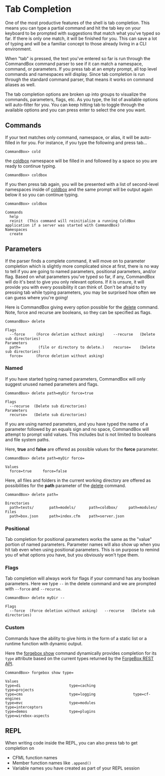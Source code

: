 # Tab Completion

One of the most productive features of the shell is tab completion. This means you can type a partial command and hit the tab key on your keyboard to be prompted with suggestions that match what you've typed so far. If there is only one match, it will be finished for you. This can save a lot of typing and will be a familiar concept to those already living in a CLI environment.

When "tab" is pressed, the text you've entered so far is run through the CommandBox command parser to see if it can match a namespace, command, or parameters. If you press tab at an empty prompt, all top level commands and namespaces will display. Since tab completion is run through the standard command parser, that means it works on command aliases as well.

The tab completion options are broken up into groups to visualize the commands, parameters, flags, etc. As you type, the list of available options will auto-filter for you. You can keep hitting tab to toggle through the available options and you can press enter to select the one you want.

## Commands

If your text matches only command, namespace, or alias, it will be auto-filled in for you. For instance, if you type the following and press tab...

```text
CommandBox> cold
```

the [coldbox](http://apidocs.ortussolutions.com/commandbox/current/index.html?commandbox/system/modules/coldbox-commands/commands/coldbox/package-summary.html) namespace will be filled in and followed by a space so you are ready to continue typing.

```text
CommandBox> coldbox
```

If you then press tab again, you will be presented with a list of second-level namespaces inside of [coldbox](http://apidocs.ortussolutions.com/commandbox/current/index.html?commandbox/system/modules/coldbox-commands/commands/coldbox/package-summary.html) and the same prompt will be output again below it so you can continue typing.

```text
CommandBox> coldbox

Commands
  help
  reinit  (This command will reinitialize a running ColdBox application if a server was started with CommandBox)
Namespaces
  create
```

## Parameters

If the parser finds a complete command, it will move on to parameter completion which is slightly more complicated since at first, there is no way to tell if you are going to named parameters, positional parameters, and/or flag. Based on what parameters you've typed so far, if any, CommandBox will do it's best to give you only relevant options. If it is unsure, it will provide you with every possibility it can think of. Don't be afraid to try pressing tab while typing parameters, you may be surprised how often we can guess where you're going!

Here is CommandBox giving every option possible for the [delete](http://apidocs.ortussolutions.com/commandbox/current/index.html?commandbox/system/modules/system-commands/commands/delete.html) command. Note, force and recurse are booleans, so they can be specified as flags.

```text
CommandBox> delete

Flags
  --force     (Force deletion without asking)    --recurse   (Delete sub directories)
Parameters
  path=        (file or directory to delete.)    recurse=    (Delete sub directories)
  force=      (Force deletion without asking)
```

### Named

If you have started typing named parameters, CommandBox will only suggest unused named parameters and flags.

```text
CommandBox> delete path=myDir force=true

Flags
  --recurse  (Delete sub directories)
Parameters
  recurse=   (Delete sub directories)
```

If you are using named parameters, and you have typed the name of a parameter followed by an equals sign and no space, CommandBox will attempt to prompt valid values. This includes but is not limited to booleans and file system paths.

Here, **true** and **false** are offered as possible values for the **force** parameter.

```text
CommandBox> delete path=myDir force=

Values
  force=true     force=false
```

Here, all files and folders in the current working directory are offered as possibilities for the **path** parameter of the [delete](http://apidocs.ortussolutions.com/commandbox/current/index.html?commandbox/system/modules/system-commands/commands/delete.html) command.

```text
CommandBox> delete path=

Directories
  path=tests/       path=models/      path=coldbox/     path=modules/
Files
  path=box.json     path=index.cfm    path=server.json
```

### Positional

Tab completion for positional parameters works the same as the "value" portion of named parameters. Parameter names will also show up when you hit tab even when using positional parameters. This is on purpose to remind you of what options you have, but you obviously won't type them.

### Flags

Tab completion will always work for flags if your command has any boolean parameters. Here we type `--` in the delete command and we are prompted with `--force` and `--recurse`.

```text
CommandBox> delete myDir --

Flags
  --force  (Force deletion without asking)   --recurse   (Delete sub directories)
```

### Custom

Commands have the ability to give hints in the form of a static list or a runtime function with dynamic output.

Here the [forgebox show](http://apidocs.ortussolutions.com/commandbox/current/index.html?commandbox/system/modules/forgebox-commands/commands/forgebox/show.html) command dynamically provides completion for its `type` attribute based on the current types returned by the [ForgeBox REST API](http://wiki.coldbox.org/wiki/ForgeBox:API-Documentation.cfm).

```text
CommandBox> forgebox show type=

Values
type=di                      type=caching                 type=projects
type=cms                     type=logging                 type=cf-engines
type=mvc                     type=modules                 type=interceptors
type=demos                   type=plugins                 type=wirebox-aspects
```

## REPL

When writing code inside the REPL, you can also press tab to get completion on

* CFML function names
* Member function names like `.append()`
* Variable names you have created as part of your REPL session


